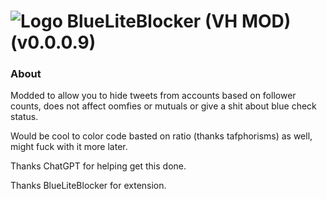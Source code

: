 # ![Logo](BlueLiteBlocker/icons/logo-48.png) BlueLiteBlocker (VH MOD) (v0.0.0.9)

### About

Modded to allow you to hide tweets from accounts based on follower counts, does not affect oomfies or mutuals or give a shit about blue check status.

Would be cool to color code basted on ratio (thanks tafphorisms) as well, might fuck with it more later.

Thanks ChatGPT for helping get this done.

Thanks BlueLiteBlocker for extension.
 
